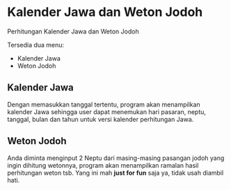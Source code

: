 # Kalender Jawa dan Weton Jodoh

Perhitungan Kalender Jawa dan Weton Jodoh

Tersedia dua menu:
* Kalender Jawa
* Weton Jodoh

## Kalender Jawa

Dengan memasukkan tanggal tertentu, program akan menampilkan kalender Jawa
sehingga user dapat menemukan hari pasaran, neptu, tanggal, bulan dan tahun untuk
versi kalender perhitungan Jawa.


## Weton Jodoh

Anda diminta menginput 2 Neptu dari masing-masing pasangan jodoh yang ingin 
dihitung wetonnya, program akan menampilkan ramalan hasil perhitungan weton tsb.
Yang ini mah __just for fun__ saja ya, tidak usah diambil hati.
